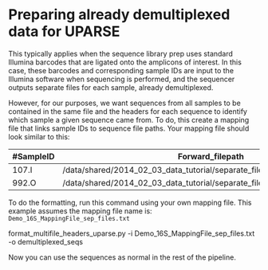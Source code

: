 # Preparing already demultiplexed data for UPARSE

This typically applies when the sequence library prep uses standard Illumina barcodes that are ligated onto the amplicons of interest. In this case, these barcodes and corresponding sample IDs are input to the Illumina software when sequencing is performed, and the sequencer outputs separate files for each sample, already demultiplexed.

However, for our purposes, we want sequences from all samples to be contained in the same file and the headers for each sequence to identify which sample a given sequence came from. To do, this create a mapping file that links sample IDs to sequence file paths. Your mapping file should look similar to this:

| #SampleID | Forward_filepath | Reverse_filepath |
|-----------|------------------|------------------|
| 107.I     | /data/shared/2014_02_03_data_tutorial/separate_files_per_sample/107.I_1.fq | /data/shared/2014_02_03_data_tutorial/separate_files_per_sample/107.I_2.fq|
| 992.O     | /data/shared/2014_02_03_data_tutorial/separate_files_per_sample/992.O_1.fq | /data/shared/2014_02_03_data_tutorial/separate_files_per_sample/992.O_2.fq|

To do the formatting, run this command using your own mapping file. This example assumes the mapping file name is: `Demo_16S_MappingFile_sep_files.txt`

  format_multifile_headers_uparse.py -i Demo_16S_MappingFile_sep_files.txt -o demultiplexed_seqs

Now you can use the sequences as normal in the rest of the pipeline.

